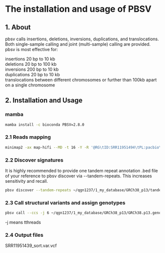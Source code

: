 # The installation and usage of PBSV

## 1. About

pbsv calls insertions, deletions, inversions, duplications, and translocations. Both single-sample calling and joint (multi-sample) calling are provided. pbsv is most effective for:

insertions 20 bp to 10 kb  
deletions 20 bp to 100 kb  
inversions 200 bp to 10 kb  
duplications 20 bp to 10 kb  
translocations between different chromosomes or further than 100kb apart on a single chromosome  

## 2. Installation and Usage

### mamba

```bash
mamba install -c bioconda PBSV=2.8.0
```

### 2.1 Reads mapping

```bash
minimap2 -ax map-hifi --MD -t 16 -Y -R '@RG\tID:SRR11951494\tPL:pacbio\tLB:library\tSM:SRR11951494' /home/qgn1237/qgn1237/1_my_database/GRCh38_p13/minimap2_index/GRCh38.p13.genome.mmi /projects/b1171/qgn1237/2_raw_data/smooth_seq_95_sc_K562_SMRT/SRR11951494/SRR11951494.fastq | samtools sort -@ 16 -m 2G -O BAM -o PC3.bam && samtools index PC3.bam PC3.bai
```

### 2.2 Discover signatures

It is highly recommended to provide one tandem repeat annotation .bed file of your reference to pbsv discover via --tandem-repeats. This increases sensitivity and recall.

```bash
pbsv discover --tandem-repeats ~/qgn1237/1_my_database/GRCh38_p13/tandem_repeats/human_GRCh38_no_alt_analysis_set.trf.bed ./SRR11951439_sort.bam ./SRR11951439_sort.svsig.gz
```

### 2.3 Call structural variants and assign genotypes

```bash
pbsv call --ccs -j 6 ~/qgn1237/1_my_database/GRCh38_p13/GRCh38.p13.genome.fa /home/qgn1237/qgn1237/4_single_cell_SV_chimera/1_smooth_seq_95_sc_K562_SMRT/SRR11951439/SRR11951439_sort.svsig.gz /home/qgn1237/qgn1237/4_single_cell_SV_chimera/1_smooth_seq_95_sc_K562_SMRT/SRR11951439/SRR11951439_sort.var.vcf
```

-j means tthreads

### 2.4 Output files

SRR11951439_sort.var.vcf
